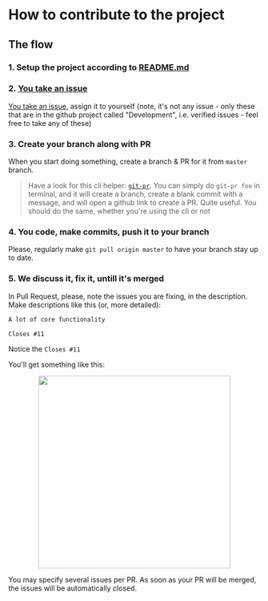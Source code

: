 # How to contribute to the project

## The flow

### 1. Setup the project according to [README.md](/README.md)

### 2. [You take an issue](https://github.com/prometheonsystems/bedrock-client2/projects/1?fullscreen=true)

[You take an issue](https://github.com/prometheonsystems/bedrock-client2/projects/1?fullscreen=true), assign it to yourself (note, it's not any issue - only these that are in the github project called "Development", i.e. verified issues - feel free to take any of these)

### 3. Create your branch along with PR

When you start doing something, create a branch & PR for it from `master` branch.

> Have a look for this cli helper: [`git-pr`](https://github.com/JerryGreen/git-pr). You can simply do `git-pr foo` in terminal, and it will create a branch, create a blank commit with a message, and will open a github link to create a PR. Quite useful. You should do the same, whether you're using the cli or not

### 4. You code, make commits, push it to your branch

Please, regularly make `git pull origin master` to have your branch stay up to date.

### 5. We discuss it, fix it, untill it's merged

In Pull Request, please, note the issues you are fixing, in the description. Make descriptions like this (or, more detailed):

```txt
A lot of core functionality

Closes #11
```

Notice the `Closes #11`

You'll get something like this:

<p align="center">
  <img src="https://user-images.githubusercontent.com/13215662/57336429-4bcb3e00-713f-11e9-8231-8ff795658585.png" width="384">
</p>

You may specify several issues per PR. As soon as your PR will be merged, the issues will be automatically closed.
